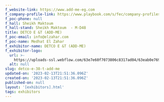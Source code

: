 ```yaml
---
f_website-link: https://www.add-me-eg.com
f_company-profile-link: https://www.playbook.com/s/fec/company-profiles
f_poc-phone: null
f_hall: Sheikh Maktoum
f_hall-stand: Sheikh Maktoum  - M-D48
title: DETCO E &T (ADD-ME)
f_poc-email: info@elzahar.com
f_poc-name: Medhat El Zahar
f_exhibitor-name: DETCO E &T (ADD-ME)
f_exhibitor-logo:
  url: >-
    https://uploads-ssl.webflow.com/63e7e60f7073806c8317ad04/63eab0e769e10aa13fdec360_ZjVjMQ.jpeg
  alt: null
slug: detco-e-38-t-add-me
updated-on: '2023-02-13T21:51:36.096Z'
created-on: '2023-02-13T21:51:36.096Z'
published-on: null
layout: '[exhibitors].html'
tags: exhibitors
---
```



